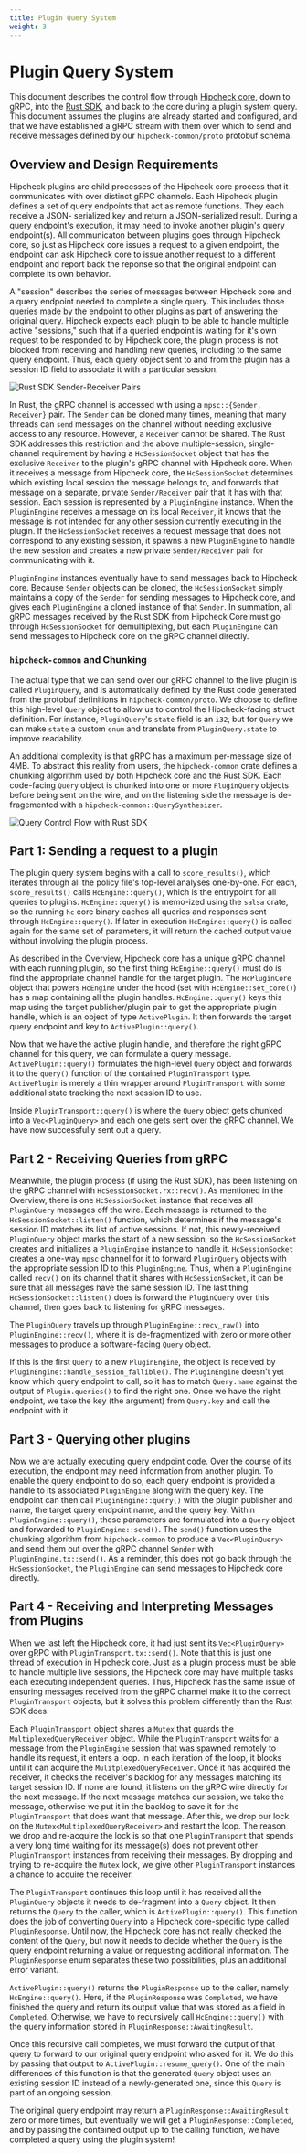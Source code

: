 ```yaml
---
title: Plugin Query System
weight: 3
---
```


# Plugin Query System

This document describes the control flow through [Hipcheck core][hc_core], down
to gRPC, into the [Rust SDK][rust_sdk], and back to the core during a plugin
system query. This document assumes the plugins are already started and
configured, and that we have established a gRPC stream with them over which to
send and receive messages defined by our `hipcheck-common/proto` protobuf
schema.

## Overview and Design Requirements

Hipcheck plugins are child processes of the Hipcheck core process that it
communicates with over distinct gRPC channels. Each Hipcheck plugin defines a
set of query endpoints that act as remote functions. They each receive a JSON-
serialized key and return a JSON-serialized result. During a query endpoint's
execution, it may need to invoke another plugin's query endpoint(s). All
communicaton between plugins goes through Hipcheck core, so just as Hipcheck
core issues a request to a given endpoint, the endpoint can ask Hipcheck core to
issue another request to a different endpoint and report back the reponse so
that the original endpoint can complete its own behavior.

A "session" describes the series of messages between Hipcheck core and a query
endpoint needed to complete a single query. This includes those queries made by
the endpoint to other plugins as part of answering the original query. Hipcheck
expects each plugin to be able to handle multiple active "sessions," such that
if a queried endpoint is waiting for it's own request to be responded to by
Hipcheck core, the plugin process is not blocked from receiving and handling new
queries, including to the same query endpoint. Thus, each query object sent to
and from the plugin has a session ID field to associate it with a particular
session.

![Rust SDK Sender-Receiver Pairs](developer_docs_plugin_sender_receiver.png)

In Rust, the gRPC channel is accessed with using a `mpsc::{Sender, Receiver}`
pair. The `Sender` can be cloned many times, meaning that many threads can
`send` messages on the channel without needing exclusive access to any resource.
However, a `Receiver` cannot be shared. The Rust SDK addresses this restriction
and the above multiple-session, single-channel requirement by having a
`HcSessionSocket` object that has the exclusive `Receiver` to the plugin's gRPC
channel with Hipcheck core. When it receives a message from Hipcheck core, the
`HcSessionSocket` determines which existing local session the message belongs
to, and forwards that message on a separate, private `Sender/Receiver` pair that
it has with that session. Each session is represented by a `PluginEngine`
instance. When the `PluginEngine` receives a message on its local `Receiver`, it
knows that the message is not intended for any other session currently executing
in the plugin. If the `HcSessionSocket` receives a request message that does not
correspond to any existing session, it spawns a new `PluginEngine` to handle the
new session and creates a new private `Sender/Receiver` pair for communicating
with it.

`PluginEngine` instances eventually have to send messages back to Hipcheck core.
Because `Sender` objects can be cloned, the `HcSessionSocket` simply maintains a
copy of the `Sender` for sending messages to Hipcheck core, and gives each
`PluginEngine` a cloned instance of that `Sender`. In summation, all gRPC
messages received by the Rust SDK from Hipcheck Core must go through
`HcSessionSocket` for demultiplexing, but each `PluginEngine` can send messages
to Hipcheck core on the gRPC channel directly.

### `hipcheck-common` and Chunking

The actual type that we can send over our gRPC channel to the live plugin is
called `PluginQuery`, and is automatically defined by the Rust code generated
from the protobuf definitions in `hipcheck-common/proto`. We choose to define
this high-level `Query` object to allow us to control the Hipcheck-facing struct
definition.  For instance, `PluginQuery`'s `state` field is an `i32`, but for
`Query` we can make `state` a custom `enum` and translate from
`PluginQuery.state` to improve readability.

An additional complexity is that gRPC has a maximum per-message size of 4MB. To
abstract this reality from users, the `hipcheck-common` crate defines a chunking
algorithm used by both Hipcheck core and the Rust SDK. Each code-facing `Query`
object is chunked into one or more `PluginQuery` objects before being sent on
the wire, and on the listening side the message is de-fragemented with a
`hipcheck-common::QuerySynthesizer`.

![Query Control Flow with Rust SDK](developer_docs_plugin_grpc.png)

## Part 1: Sending a request to a plugin

The plugin query system begins with a call to `score_results()`, which iterates
through all the policy file's top-level analyses one-by-one.  For each,
`score_results()` calls `HcEngine::query()`, which is the entrypoint for all
queries to plugins. `HcEngine::query()` is memo-ized using the `salsa` crate, so
the running `hc` core binary caches all queries and responses sent through
`HcEngine::query()`. If later in execution `HcEngine::query()` is called again
for the same set of parameters, it will return the cached output value without
involving the plugin process.

As described in the Overview, Hipcheck core has a unique gRPC channel with each
running plugin, so the first thing `HcEngine::query()` must do is find the
appropriate channel handle for the target plugin. The `HcPluginCore` object that
powers `HcEngine` under the hood (set with `HcEngine::set_core()`) has a map
containing all the plugin handles. `HcEngine::query()` keys this map using the
target publisher/plugin pair to get the appropriate plugin handle, which is an
object of type `ActivePlugin`. It then forwards the target query endpoint and
key to `ActivePlugin::query()`.

Now that we have the active plugin handle, and therefore the right gRPC channel
for this query, we can formulate a query message. `ActivePlugin::query()`
formulates the high-level `Query` object and forwards it to the `query()`
function of the contained `PluginTransport` type. `ActivePlugin` is merely a
thin wrapper around `PluginTransport` with some additional state tracking
the next session ID to use.

Inside `PluginTransport::query()` is where the `Query` object gets chunked into
a `Vec<PluginQuery>` and each one gets sent over the gRPC channel. We have now
successfully sent out a query.

## Part 2 - Receiving Queries from gRPC

Meanwhile, the plugin process (if using the Rust SDK), has been listening on the
gRPC channel with `HcSessionSocket.rx::recv()`.  As mentioned in the Overview,
there is one `HcSessionSocket` instance that receives all `PluginQuery` messages
off the wire. Each message is returned to the `HcSessionSocket::listen()`
function, which determines if the message's session ID matches its list of
active sessions. If not, this newly-received `PluginQuery` object marks the
start of a new session, so the `HcSessionSocket` creates and initializes a
`PluginEngine` instance to handle it. `HcSessionSocket` creates a one-way `mpsc`
channel for it to forward `PluginQuery` objects with the appropriate session ID
to this `PluginEngine`. Thus, when a `PluginEngine` called `recv()` on its
channel that it shares with `HcSessionSocket`, it can be sure that all messages
have the same session ID. The last thing `HcSessionSocket::listen()` does is
forward the `PluginQuery` over this channel, then goes back to listening for
gRPC messages.

The `PluginQuery` travels up through `PluginEngine::recv_raw()` into
`PluginEngine::recv()`, where it is de-fragmentized with zero or more
other messages to produce a software-facing `Query` object.

If this is the first `Query` to a new `PluginEngine`, the object is
received by `PluginEngine::handle_session_fallible()`. The `PluginEngine`
doesn't yet know which query endpoint to call, so it has to match
`Query.name` against the output of `Plugin.queries()` to find the right
one. Once we have the right endpoint, we take the key (the argument) from
`Query.key` and call the endpoint with it.

## Part 3 - Querying other plugins

Now we are actually executing query endpoint code. Over the course of its
execution, the endpoint may need information from another plugin. To enable
the query endpoint to do so, each query endpoint is provided a handle to
its associated `PluginEngine` along with the query key. The endpoint can then
call `PluginEngine::query()` with the plugin publisher and name, the target
query endpoint name, and the query key. Within `PluginEngine::query()`, these
parameters are formulated into a `Query` object and forwarded to
`PluginEngine::send()`. The `send()` function uses the chunking algorithm from
`hipcheck-common` to produce a `Vec<PluginQuery>` and send them out over the
gRPC channel `Sender` with `PluginEngine.tx::send()`. As a reminder, this does
not go back through the `HcSessionSocket`, the `PluginEngine` can send messages
to Hipcheck core directly.

## Part 4 - Receiving and Interpreting Messages from Plugins

When we last left the Hipcheck core, it had just sent its `Vec<PluginQuery>`
over gRPC with `PluginTransport.tx::send()`. Note that this is just one thread
of execution in Hipcheck core. Just as a plugin process must be able to handle
multiple live sessions, the Hipcheck core may have multiple tasks each executing
independent queries. Thus, Hipcheck has the same issue of ensuring messages
received from the gRPC channel make it to the correct `PluginTransport` objects,
but it solves this problem differently than the Rust SDK does.

Each `PluginTransport` object shares a `Mutex` that guards the
`MultiplexedQueryReceiver` object. While the `PluginTransport` waits for a
message from the `PluginEngine` session that was spawned remotely to handle its
request, it enters a loop. In each iteration of the loop, it blocks until it can
acquire the `MulitplexedQueryReceiver`. Once it has acquired the receiver, it
checks the receiver's backlog for any messages matching its target session ID.
If none are found, it listens on the gRPC wire directly for the next message. If
the next message matches our session, we take the message, otherwise we put it
in the backlog to save it for the `PluginTransport` that does want that message.
After this, we drop our lock on the `Mutex<MultiplexedQueryReceiver>` and
restart the loop. The reason we drop and re-acquire the lock is so that one
`PluginTransport` that spends a very long time waiting for its message(s) does
not prevent other `PluginTransport` instances from receiving their messages. By
dropping and trying to re-acquire the `Mutex` lock, we give other
`PluginTransport` instances a chance to acquire the receiver.

The `PluginTransport` continues this loop until it has received all the
`PluginQuery` objects it needs to de-fragment into a `Query` object. It then
returns the `Query` to the caller, which is `ActivePlugin::query()`. This
function does the job of converting `Query` into a Hipcheck core-specific type
called `PluginResponse`. Until now, the Hipcheck core has not really checked the
content of the `Query`, but now it needs to decide whether the `Query` is the
query endpoint returning a value or requesting additional information. The
`PluginResponse` enum separates these two possibilities, plus an additional
error variant.

`ActivePlugin::query()` returns the `PluginResponse` up to the caller, namely
`HcEngine::query()`. Here, if the `PluginResponse` was `Completed`, we have
finished the query and return its output value that was stored as a field in
`Completed`. Otherwise, we have to recursively call `HcEngine::query()` with the
query information stored in `PluginResponse::AwaitingResult`.

Once this recursive call completes, we must forward the output of that query to
forward to our original query endpoint who asked for it. We do this by passing
that output to `ActivePlugin::resume_query()`. One of the main differences of
this function is that the generated `Query` object uses an existing session ID
instead of a newly-generated one, since this `Query` is part of an ongoing
session.

The original query endpoint may return a `PluginResponse::AwaitingResult` zero
or more times, but eventually we will get a `PluginResponse::Completed`, and by
passing the contained output up to the calling function, we have completed a
query using the plugin system!

[hc_core]: @/docs/contributing/developer-docs/architecture.md
[rust_sdk]: @/docs/guide/making-plugins/rust-sdk.md
